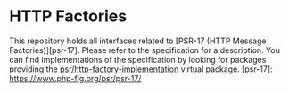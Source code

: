 HTTP Factories
==============
This repository holds all interfaces related to [PSR-17 (HTTP Message Factories)][psr-17]. 
Please refer to the specification for a description.
You can find implementations of the specification by looking for packages providing the 
[psr/http-factory-implementation](https://packagist.org/providers/psr/http-factory-implementation) virtual package.
[psr-17]: https://www.php-fig.org/psr/psr-17/
